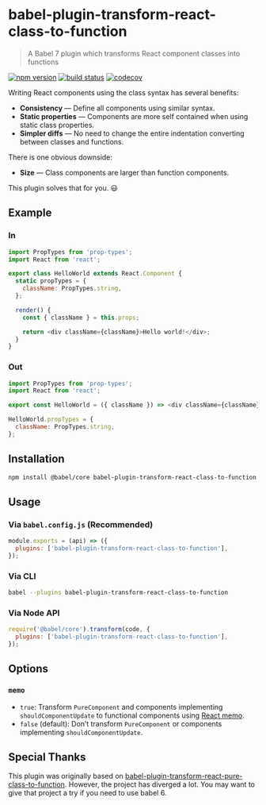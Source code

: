 # babel-plugin-transform-react-class-to-function

> A Babel 7 plugin which transforms React component classes into functions

[![npm version][npm-image]][npm-url] [![build status][github-actions-image]][github-actions-url]
[![codecov][codecov-image]][codecov-url]

Writing React components using the class syntax has several benefits:

- **Consistency** — Define all components using similar syntax.
- **Static properties** — Components are more self contained when using static class properties.
- **Simpler diffs** — No need to change the entire indentation converting between classes and
  functions.

There is one obvious downside:

- **Size** — Class components are larger than function components.

This plugin solves that for you. 😃

## Example

### In

```js
import PropTypes from 'prop-types';
import React from 'react';

export class HelloWorld extends React.Component {
  static propTypes = {
    className: PropTypes.string,
  };

  render() {
    const { className } = this.props;

    return <div className={className}>Hello world!</div>;
  }
}
```

### Out

```js
import PropTypes from 'prop-types';
import React from 'react';

export const HelloWorld = ({ className }) => <div className={className}>Hello world!</div>;

HelloWorld.propTypes = {
  className: PropTypes.string,
};
```

## Installation

```sh
npm install @babel/core babel-plugin-transform-react-class-to-function
```

## Usage

### Via `babel.config.js` (Recommended)

```js
module.exports = (api) => ({
  plugins: ['babel-plugin-transform-react-class-to-function'],
});
```

### Via CLI

```sh
babel --plugins babel-plugin-transform-react-class-to-function
```

### Via Node API

```js
require('@babel/core').transform(code, {
  plugins: ['babel-plugin-transform-react-class-to-function'],
});
```

## Options

### `memo`

- `true`: Transform `PureComponent` and components implementing `shouldComponentUpdate` to
  functional components using [React memo].
- `false` (default): Don’t transform `PureComponent` or components implementing
  `shouldComponentUpdate`.

## Special Thanks

This plugin was originally based on [babel-plugin-transform-react-pure-class-to-function]. However,
the project has diverged a lot. You may want to give that project a try if you need to use babel 6.

[babel-plugin-transform-react-pure-class-to-function]:
  https://www.npmjs.com/package/babel-plugin-transform-react-pure-class-to-function
[codecov-image]:
  https://codecov.io/gh/remcohaszing/babel-plugin-transform-react-class-to-function/branch/master/graph/badge.svg
[codecov-url]: https://codecov.io/gh/remcohaszing/babel-plugin-transform-react-class-to-function
[npm-image]: https://img.shields.io/npm/v/babel-plugin-transform-react-class-to-function.svg
[npm-url]: https://www.npmjs.com/package/babel-plugin-transform-react-class-to-function
[react memo]: https://reactjs.org/docs/react-api.html#reactmemo
[github-actions-image]:
  https://github.com/remcohaszing/babel-plugin-transform-react-class-to-function/workflows/CI/badge.svg
[github-actions-url]:
  https://github.com/remcohaszing/babel-plugin-transform-react-class-to-function/actions
